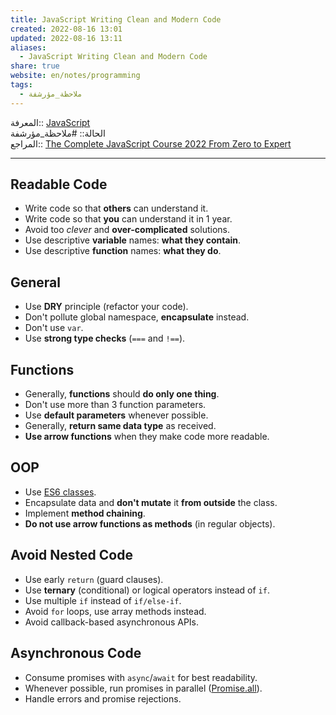 ```yaml
---  
title: JavaScript Writing Clean and Modern Code  
created: 2022-08-16 13:01  
updated: 2022-08-16 13:11  
aliases:  
  - JavaScript Writing Clean and Modern Code  
share: true  
website: en/notes/programming  
tags:  
  - ملاحظة_مؤرشفة  
---  
```

  
  
المعرفة:: [JavaScript](JavaScript)  
الحالة:: #ملاحظة_مؤرشفة  
المراجع:: [The Complete JavaScript Course 2022 From Zero to Expert](The%20Complete%20JavaScript%20Course%202022%20From%20Zero%20to%20Expert)  
  
---  
  
## Readable Code  
  
- Write code so that **others** can understand it.  
- Write code so that **you** can understand it in 1 year.  
- Avoid too *clever* and **over-complicated** solutions.  
- Use descriptive **variable** names: **what they contain**.  
- Use descriptive **function** names: **what they do**.  
  
## General  
  
- Use **DRY** principle (refactor your code).  
- Don't pollute global namespace, **encapsulate** instead.  
- Don't use `var`.  
- Use **strong type checks** (`===` and `!==`).  
  
## Functions  
  
- Generally, **functions** should **do only one thing**.  
- Don't use more than 3 function parameters.  
- Use **default parameters** whenever possible.  
- Generally, **return same data type** as received.  
- **Use arrow functions** when they make code more readable.  
  
## OOP  
  
- Use [ES6 classes](,%20JavaScript%20OOP#ES6%20Classes%202%20ES6%20Classes).  
- Encapsulate data and **don't mutate** it **from outside** the class.  
- Implement **method chaining**.  
- **Do not use arrow functions as methods** (in regular objects).  
  
## Avoid Nested Code  
  
- Use early `return` (guard clauses).  
- Use **ternary** (conditional) or logical operators instead of `if`.  
- Use multiple `if` instead of `if/else-if`.  
- Avoid `for` loops, use array methods instead.  
- Avoid callback-based asynchronous APIs.  
  
## Asynchronous Code  
  
- Consume promises with `async`/`await` for best readability.  
- Whenever possible, run promises in parallel ([Promise.all](,%20JavaScript%20Asynchronous#Running%20Promises%20in%20Parallel%20with%20Promise%20all)).  
- Handle errors and promise rejections.  

